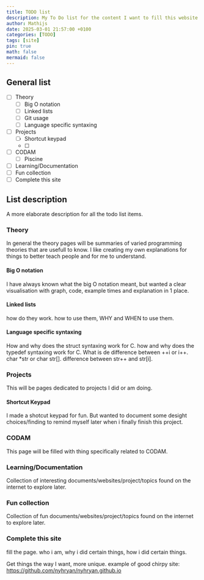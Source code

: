 ```yaml
---
title: TODO list
description: My To Do list for the content I want to fill this website with
author: Mathijs
date: 2025-03-01 21:57:00 +0100
categories: [TODO]
tags: [site]
pin: true
math: false
mermaid: false
---
```



## General list

- [ ] Theory
  - [ ] Big O notation
  - [ ] Linked lists
  - [ ] Git usage
  - [ ] Language specific syntaxing
- [ ] Projects
  - [ ] Shortcut keypad
  - [ ]  
- [ ] CODAM
  - [ ] Piscine
- [ ] Learning/Documentation
- [ ] Fun collection
- [ ] Complete this site

## List description

A more elaborate description for all the todo list items.

### Theory

In general the theory pages will be summaries of varied programming theories that are usefull to know. I like creating my own explanations for things to better teach people and for me to understand.

#### Big O notation

I have always known what the big O notation meant, but wanted a clear visualisation with graph, code, example times and explanation in 1 place.

#### Linked lists

how do they work. how to use them, WHY and WHEN to use them.

#### Language specific syntaxing

How and why does the struct syntaxing work for C.
how and why does the typedef syntaxing work for C.
What is de difference between ++i or i++.
char *str or char str[].
difference between str++ and str[i].

### Projects

This will be pages dedicated to projects I did or am doing.

#### Shortcut Keypad

I made a shotcut keypad for fun. But wanted to document some desight choices/finding to remind myself later when i finally finish this project.

### CODAM

This page will be filled with thing specifically related to CODAM.

### Learning/Documentation

Collection of interesting documents/websites/project/topics found on the internet to explore later.

### Fun collection

Collection of fun documents/websites/project/topics found on the internet to explore later.

### Complete this site

fill the page. who i am, why i did certain things, how i did certain things.

Get things the way I want, more unique.
example of good chirpy site: <https://github.com/nyhryan/nyhryan.github.io>
